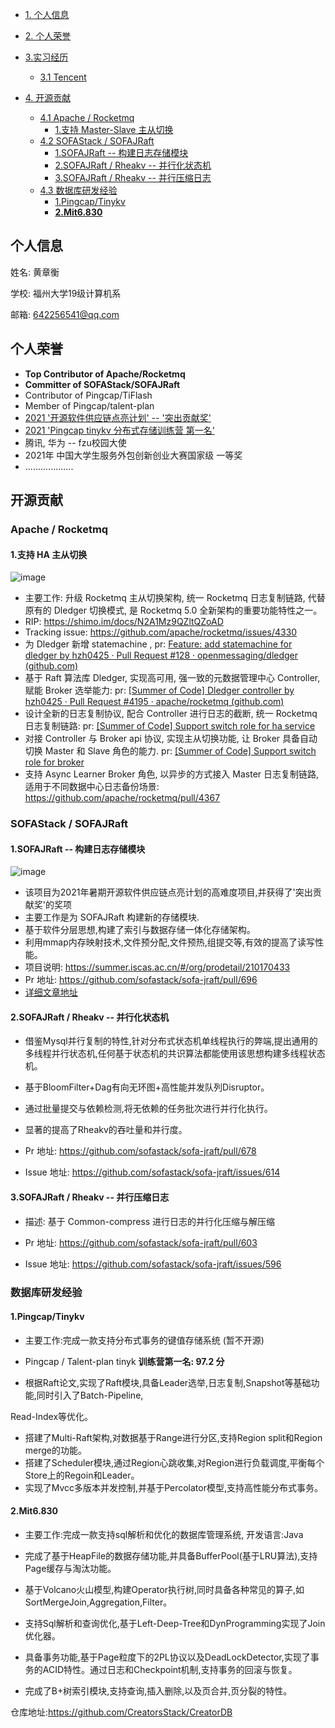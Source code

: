 - [1. 个人信息](#个人信息)
- [2. 个人荣誉](#个人荣誉)
- [3.实习经历](#实习经历)
  - [3.1 Tencent](#tencent)

- [4. 开源贡献](#开源贡献)
  - [4.1 Apache / Rocketmq](#apache--rocketmq)
    - [1.支持 Master-Slave 主从切换](#1支持-ha-主从切换)
  - [4.2 SOFAStack / SOFAJRaft](#sofastack--sofajraft)
    - [1.SOFAJRaft   -- 构建日志存储模块](#1sofajraft------构建日志存储模块)
    - [2.SOFAJRaft / Rheakv    -- 并行化状态机](#2sofajraft--rheakv-------并行化状态机)
    - [3.SOFAJRaft / Rheakv   -- 并行压缩日志](#3sofajraft--rheakv------并行压缩日志)
  - [4.3 数据库研发经验](#数据库研发经验)
    - [1.Pingcap/Tinykv](#1pingcaptinykv)
    - [**2.Mit6.830**](#2mit6830)

## 个人信息

姓名: 黄章衡

学校: 福州大学19级计算机系

邮箱: 642256541@qq.com



## 个人荣誉

- **Top Contributor of Apache/Rocketmq**
- **Committer of SOFAStack/SOFAJRaft**
- Contributor of Pingcap/TiFlash
- Member of Pingcap/talent-plan
- [2021 '开源软件供应链点亮计划' -- '突出贡献奖'](https://summer.iscas.ac.cn/#/fintermdata)
- [2021 'Pingcap tinykv 分布式存储训练营 第一名'](https://asktug.com/t/topic/393068)
- 腾讯, 华为 -- fzu校园大使
- 2021年 中国大学生服务外包创新创业大赛国家级 一等奖
- ...................



## 开源贡献

### Apache / Rocketmq

#### 1.支持 HA 主从切换

![image](https://user-images.githubusercontent.com/58988019/167562365-a083f415-1701-425f-92cc-eb72eb2b3f0c.png)

- 主要工作: 升级 Rocketmq 主从切换架构, 统一 Rocketmq 日志复制链路, 代替原有的 Dledger 切换模式, 是 Rocketmq 5.0 全新架构的重要功能特性之一。
- RIP: https://shimo.im/docs/N2A1Mz9QZltQZoAD
- Tracking issue: https://github.com/apache/rocketmq/issues/4330
- 为 Dledger 新增 statemachine , pr: [Feature: add statemachine for dledger by hzh0425 · Pull Request #128 · openmessaging/dledger (github.com)](https://github.com/openmessaging/dledger/pull/128)
- 基于 Raft 算法库 Dledger, 实现高可用, 强一致的元数据管理中心 Controller, 赋能 Broker 选举能力: pr: [[Summer of Code\] Dledger controller by hzh0425 · Pull Request #4195 · apache/rocketmq (github.com)](https://github.com/apache/rocketmq/pull/4195)
- 设计全新的日志复制协议, 配合 Controller 进行日志的截断, 统一 Rocketmq 日志复制链路: pr: [[Summer of Code] Support switch role for ha service ](https://github.com/apache/rocketmq/pull/4236) 
- 对接 Controller 与 Broker api 协议, 实现主从切换功能, 让 Broker 具备自动切换 Master 和 Slave 角色的能力. pr: [[Summer of Code] Support switch role for broker](https://github.com/apache/rocketmq/pull/4272)
- 支持 Async Learner Broker 角色, 以异步的方式接入 Master 日志复制链路, 适用于不同数据中心日志备份场景: https://github.com/apache/rocketmq/pull/4367


### SOFAStack / SOFAJRaft 

#### 1.SOFAJRaft   -- 构建日志存储模块

![image](https://user-images.githubusercontent.com/58988019/167566312-ffff79b7-79f5-4d54-bc5e-ce59bea15da2.png)

- 该项目为2021年暑期开源软件供应链点亮计划的高难度项目,并获得了'突出贡献奖'的奖项
- 主要工作是为 SOFAJRaft 构建新的存储模块.
- 基于软件分层思想,构建了索引与数据存储一体化存储架构。
- 利用mmap内存映射技术,文件预分配,文件预热,组提交等,有效的提高了读写性能。
- 项目说明: https://summer.iscas.ac.cn/#/org/prodetail/210170433
- Pr 地址: https://github.com/sofastack/sofa-jraft/pull/696
- [详细文章地址](https://mp.weixin.qq.com/s?__biz=MzUzMzU5Mjc1Nw==&mid=2247497065&idx=1&sn=41cc54dbca1f9bb1d2e50dbd181f062d&chksm=faa31ab3cdd493a52bac26736b2d66c9fcda77c6591048ae758f9663ded0a1a068947a8488ab&mpshare=1&scene=23&srcid=1026H0gUsE1GGJq3hgzmKpGe&sharer_sharetime=1635251084804&sharer_shareid=4685e37971dd76c96606e8a800ad9755#rd)



#### 2.SOFAJRaft / Rheakv    -- 并行化状态机

- 借鉴Mysql并行复制的特性,针对分布式状态机单线程执行的弊端,提出通用的多线程并行状态机,任何基于状态机的共识算法都能使用该思想构建多线程状态机。

- 基于BloomFilter+Dag有向无环图+高性能并发队列Disruptor。

- 通过批量提交与依赖检测,将无依赖的任务批次进行并行化执行。

- 显著的提高了Rheakv的吞吐量和并行度。

- Pr 地址: https://github.com/sofastack/sofa-jraft/pull/678
- Issue 地址:  https://github.com/sofastack/sofa-jraft/issues/614



#### 3.SOFAJRaft / Rheakv   -- 并行压缩日志

- 描述: 基于 Common-compress 进行日志的并行化压缩与解压缩  

- Pr 地址: https://github.com/sofastack/sofa-jraft/pull/603
- Issue 地址: https://github.com/sofastack/sofa-jraft/issues/596





### 数据库研发经验

#### 1.Pingcap/Tinykv 

- 主要工作:完成一款支持分布式事务的键值存储系统  (暂不开源)

- Pingcap / Talent-plan tinyk **训练营第一名: 97.2 分**

- 根据Raft论文,实现了Raft模块,具备Leader选举,日志复制,Snapshot等基础功能,同时引入了Batch-Pipeline,

Read-Index等优化。

- 搭建了Multi-Raft架构,对数据基于Range进行分区,支持Region split和Region merge的功能。
- 搭建了Scheduler模块,通过Region心跳收集,对Region进行负载调度,平衡每个Store上的Regoin和Leader。
- 实现了Mvcc多版本并发控制,并基于Percolator模型,支持高性能分布式事务。



#### **2.Mit6.830** 

- 主要工作:完成一款支持sql解析和优化的数据库管理系统, 开发语言:Java

- 完成了基于HeapFile的数据存储功能,并具备BufferPool(基于LRU算法),支持Page缓存与淘汰功能。

- 基于Volcano火山模型,构建Operator执行树,同时具备各种常见的算子,如SortMergeJoin,Aggregation,Filter。

- 支持Sql解析和查询优化,基于Left-Deep-Tree和DynProgramming实现了Join优化器。

- 具备事务功能,基于Page粒度下的2PL协议以及DeadLockDetector,实现了事务的ACID特性。通过日志和Checkpoint机制,支持事务的回滚与恢复。

- 完成了B+树索引模块,支持查询,插入删除,以及页合并,页分裂的特性。

仓库地址:https://github.com/CreatorsStack/CreatorDB

















